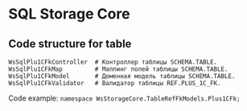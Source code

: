 # SQL Storage Core

## Code structure for table
```
WsSqlPlu1CFkController  # Контроллер таблицы SCHEMA.TABLE.
WsSqlPlu1CFkMap         # Маппинг полей таблицы SCHEMA.TABLE.
WsSqlPlu1CFkModel       # Доменная модель таблицы SCHEMA.TABLE.
WsSqlPlu1CFkValidator   # Валидатор таблицы REF.PLUS_1C_FK.
```
Code example: `namespace WsStorageCore.TableRefFkModels.Plus1CFk;`
